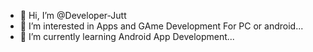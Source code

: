 - 👋 Hi, I’m @Developer-Jutt
- 👀 I’m interested in Apps and GAme Development For PC or android...
- 🌱 I’m currently learning Android App Development...


<!---
Developer-Jutt/Developer-Jutt is a ✨ special ✨ repository because its `README.md` (this file) appears on your GitHub profile.
You can click the Preview link to take a look at your changes.
--->
